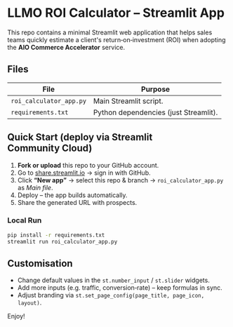 # LLMO ROI Calculator – Streamlit App

This repo contains a minimal Streamlit web application that helps sales teams quickly estimate
a client's return‑on‑investment (ROI) when adopting the **AIO Commerce Accelerator** service.

## Files
| File | Purpose |
|------|---------|
| `roi_calculator_app.py` | Main Streamlit script. |
| `requirements.txt` | Python dependencies (just Streamlit). |

## Quick Start (deploy via Streamlit Community Cloud)
1. **Fork or upload** this repo to your GitHub account.  
2. Go to [share.streamlit.io](https://share.streamlit.io) → sign in with GitHub.  
3. Click **“New app”** → select this repo & branch → `roi_calculator_app.py` as *Main file*.  
4. Deploy – the app builds automatically.  
5. Share the generated URL with prospects.

### Local Run
```bash
pip install -r requirements.txt
streamlit run roi_calculator_app.py
```

## Customisation
* Change default values in the `st.number_input` / `st.slider` widgets.
* Add more inputs (e.g. traffic, conversion‑rate) – keep formulas in sync.
* Adjust branding via `st.set_page_config(page_title, page_icon, layout)`.

Enjoy!